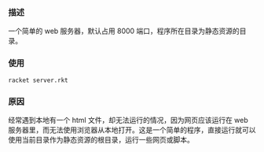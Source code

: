 ### 描述

一个简单的 web 服务器，默认占用 8000 端口，程序所在目录为静态资源的目录。

### 使用

```
racket server.rkt
```

### 原因

经常遇到本地有一个 html 文件，却无法运行的情况，因为网页应该运行在 web 服务器里，而无法使用浏览器从本地打开。这是一个简单的程序，直接运行就可以使用当前目录作为静态资源的根目录，运行一些网页或脚本。

